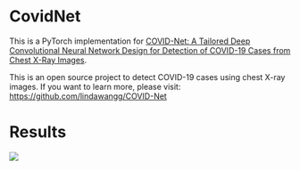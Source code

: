 # CovidNet


This is a PyTorch implementation for [COVID-Net: A Tailored Deep Convolutional Neural Network Design for Detection of COVID-19 Cases from Chest X-Ray Images](https://arxiv.org/abs/2003.09871).

This is an open source project to detect COVID-19 cases using chest X-ray images. If you want to learn more, please visit: https://github.com/lindawangg/COVID-Net

# Results

<img src=“plots/cm_matrix_Resnet50.png”>

